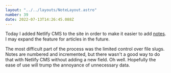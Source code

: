 ```yaml
---
layout: "../../layouts/NoteLayout.astro"
number: 39
date: 2022-07-13T14:26:45.088Z
---
```

Today I added Netlify CMS to the site in order to make it easier to add [notes](/notes). I may expand the feature for articles in the future.

The most difficult part of the process was the limited control over file slugs. Notes are numbered and incremented, but there wasn't a good way to do that with Netlify CMS without adding a new field. Oh well. Hopefully the ease of use will trump the annoyance of unnecessary data.
